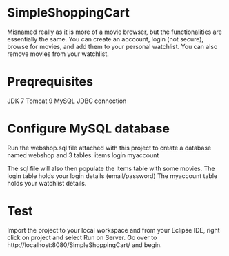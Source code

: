 # SimpleShoppingCart
Misnamed really as it is more of a movie browser, but the functionalities are essentially the same. 
You can create an acccount, login (not secure), browse for movies, and add them to your personal watchlist. 
You can also remove movies from your watchlist. 

# Preqrequisites
JDK 7
Tomcat 9
MySQL JDBC connection

# Configure MySQL database
Run the webshop.sql file attached with this project to create a database named webshop and 3 tables: 
  items
  login
  myaccount
  
The sql file will also then populate the items table with some movies. 
The login table holds your login details (email/password)
The myaccount table holds your watchlist details.

# Test
Import the project to your local workspace and from your Eclipse IDE, right click on project and select Run on Server. Go over to http://localhost:8080/SimpleShoppingCart/ and begin. 




